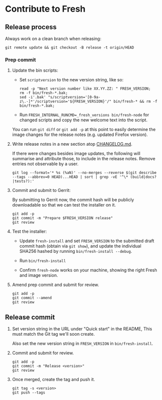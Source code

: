 # Contribute to Fresh

## Release process

Always work on a clean branch when releasing:

```
git remote update && git checkout -B release -t origin/HEAD
```

### Prep commit

1. Update the bin scripts:

   * Set `scriptversion` to the new version string, like so:

     ```
     read -p "Next version number like XX.YY.ZZ: " FRESH_VERSION;
     rm -f bin/fresh-*.bak;
     sed -i'.bak' "s/scriptversion='[0-9a-z\.-]*'/scriptversion='${FRESH_VERSION}'/" bin/fresh-* && rm -f bin/fresh-*.bak;
     ```

   * Run `FRESH_INTERNAL_RUNCMD=_fresh_versions bin/fresh-node`
     for changed scripts and copy the new welcome text into the script.

   You can run `git diff` or `git add -p` at this point to easily determine the
   image changes for the release notes (e.g. updated Firefox version).

2. Write release notes in a new section atop [CHANGELOG.md](./CHANGELOG.md).

   If there were changes besides image updates, the following will summarise and
   attribute those, to include in the release notes.
   Remove entries not observable by a user.
   ```
   git log --format='* %s (%aN)' --no-merges --reverse $(git describe --tags --abbrev=0 HEAD)...HEAD | sort | grep -vE '^\* (build|docs?|tests?):'
   ```

3. Commit and submit to Gerrit:

   By submitting to Gerrit now, the commit hash will be publicly downloadable
   so that we can test the installer on it.

   ```
   git add -p
   git commit -m "Prepare $FRESH_VERSION release"
   git review
   ```

4. Test the installer:

   * Update `fresh-install` and set `FRESH_VERSION` to the submitted draft commit hash
     (obtain via `git show`), and update the individual SHA256 hashed by running
     `bin/fresh-install --debug`.

   * Run `bin/fresh-install`
   * Confirm `fresh-node` works on your machine, showing the right Fresh and image version.

5. Amend prep commit and submit for review.
   ```
   git add -p
   git commit --amend
   git review
   ```

## Release commit

1. Set version string in the URL under "Quick start" in the README,
   This must match the Git tag we'll soon create.

   Also set the new version string in `FRESH_VERSION` in `bin/fresh-install`.

2. Commit and submit for review.
   ```
   git add -p
   git commit -m "Release <version>"
   git review
   ```

3. Once merged, create the tag and push it.
   ```
   git tag -s <version>
   git push --tags
   ```
